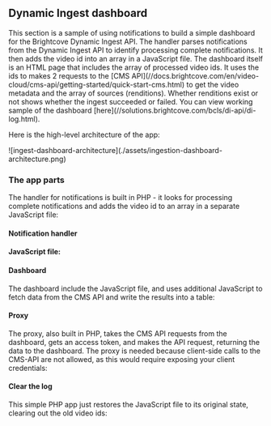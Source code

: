 <h2>Dynamic Ingest dashboard</h2>

<p>This section is a sample of using notifications to build a simple dashboard for the Brightcove Dynamic Ingest API. The handler parses notifications from the Dynamic Ingest API to identify processing complete notifications. It then adds the video id into an array in a JavaScript file. The dashboard itself is an HTML page that includes the array of processed video ids. It uses the ids to makes 2 requests to the [CMS API](//docs.brightcove.com/en/video-cloud/cms-api/getting-started/quick-start-cms.html) to get the video metadata and the array of sources (renditions). Whether renditions exist or not shows whether the ingest succeeded or failed. You can view working sample of the dashboard [here](//solutions.brightcove.com/bcls/di-api/di-log.html).</p>

<p>     Here is the high-level architecture of the app: </p>

<p>![ingest-dashboard-architecture](./assets/ingestion-dashboard-architecture.png)</p>

<h3>The app parts</h3>

<p>The handler for notifications is built in PHP - it looks for processing complete notifications and adds the video id to an array in a separate JavaScript file:</p>

<h4>Notification handler</h4>

<p><script src="https://gist.github.com/846bf4f1b8d52b442121.js"></script></p>

<h4>JavaScript file:</h4>

<p><script src="https://gist.github.com/c4b36c1f826762be75f9.js"></script></p>

<h4>Dashboard</h4>

<p>The dashboard include the JavaScript file, and uses additional JavaScript to fetch data from the CMS API and write the results into a table:</p>

<p><script src="https://gist.github.com/5f93d0f1fae7c4666867.js"></script></p>

<h4>Proxy</h4>

<p>The proxy, also built in PHP, takes the CMS API requests from the dashboard, gets an access token, and makes the API request, returning the data to the dashboard. The proxy is needed because client-side calls to the CMS-API are not allowed, as this would require exposing your client credentials:</p>

<p><script src="https://gist.github.com/b0d5f05a328840851ce5.js"></script></p>

<h4>Clear the log</h4>

<p>This simple PHP app just restores the JavaScript file to its original state, clearing out the old video ids:</p>

<p><script src="https://gist.github.com/d013a4d44236054a2201.js"></script></p
